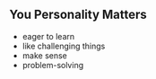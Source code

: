 You Personality Matters
---------

* eager to learn
* like challenging things
* make sense
* problem-solving